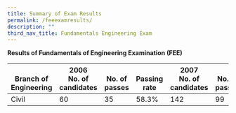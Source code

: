 ```yaml
---
title: Summary of Exam Results
permalink: /feeexamresults/
description: ""
third_nav_title: Fundamentals Engineering Exam
---
```

**Results of Fundamentals of Engineering Examination (FEE)**

|<br>Branch of Engineering|2006<br>No. of candidates|<br>No. of passes|<br>Passing rate|2007<br>No. of candidates|<br>No. of passes|<br>Passing rate|2008<br>No. of candidates|<br>No. of passes|<br>Passing rate|
| -------- | -------- | -------- | -------- | -------- | -------- |-------- | -------- | -------- |---- |
|Civil|60|35|58.3%|142|99|69.7%|155|108|69.7%|
